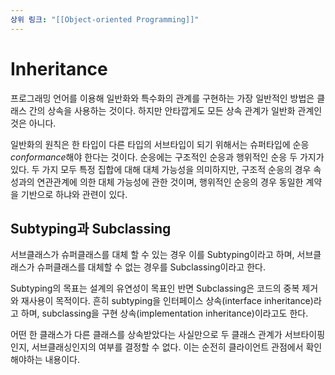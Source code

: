 ```yaml
---
상위 링크: "[[Object-oriented Programming]]"
---
```

# Inheritance

프로그래밍 언어를 이용해 일반화와 특수화의 관계를 구현하는 가장 일반적인 방법은 클래스 간의 상속을 사용하는 것이다. 하지만 안타깝게도 모든 상속 관계가 일반화 관계인 것은 아니다.

일반화의 원칙은 한 타입이 다른 타입의 서브타입이 되기 위해서는 슈퍼타입에 순응*conformance*해야 한다는 것이다. 순응에는 구조적인 순응과 행위적인 순응 두 가지가 있다. 두 가지 모두 특정 집합에 대해 대체 가능성을 의미하지만, 구조적 순응의 경우 속성과의 연관관계에 의한 대체 가능성에 관한 것이며, 행위적인 순응의 경우 동일한 계약을 기반으로 하냐와 관련이 있다.

## Subtyping과 Subclassing

서브클래스가 슈퍼클래스를 대체 할 수 있는 경우 이를 Subtyping이라고 하며, 서브클래스가 슈퍼클래스를 대체할 수 없는 경우를 Subclassing이라고 한다.

Subtyping의 목표는 설계의 유연성이 목표인 반면 Subclassing은 코드의 중복 제거와 재사용이 목적이다. 흔히 subtyping을 인터페이스 상속(interface inheritance)라고 하며, subclassing을 구현 상속(implementation inheritance)이라고도 한다.

어떤 한 클래스가 다른 클래스를 상속받았다는 사실만으로 두 클래스 관계가 서브타이핑인지, 서브클래싱인지의 여부를 결정할 수 없다. 이는 순전히 클라이언트 관점에서 확인해야하는 내용이다.